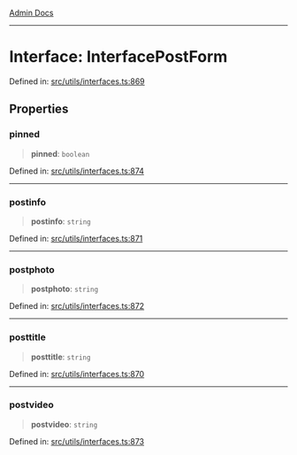 [Admin Docs](/)

***

# Interface: InterfacePostForm

Defined in: [src/utils/interfaces.ts:869](https://github.com/PalisadoesFoundation/talawa-admin/blob/main/src/utils/interfaces.ts#L869)

## Properties

### pinned

> **pinned**: `boolean`

Defined in: [src/utils/interfaces.ts:874](https://github.com/PalisadoesFoundation/talawa-admin/blob/main/src/utils/interfaces.ts#L874)

***

### postinfo

> **postinfo**: `string`

Defined in: [src/utils/interfaces.ts:871](https://github.com/PalisadoesFoundation/talawa-admin/blob/main/src/utils/interfaces.ts#L871)

***

### postphoto

> **postphoto**: `string`

Defined in: [src/utils/interfaces.ts:872](https://github.com/PalisadoesFoundation/talawa-admin/blob/main/src/utils/interfaces.ts#L872)

***

### posttitle

> **posttitle**: `string`

Defined in: [src/utils/interfaces.ts:870](https://github.com/PalisadoesFoundation/talawa-admin/blob/main/src/utils/interfaces.ts#L870)

***

### postvideo

> **postvideo**: `string`

Defined in: [src/utils/interfaces.ts:873](https://github.com/PalisadoesFoundation/talawa-admin/blob/main/src/utils/interfaces.ts#L873)
